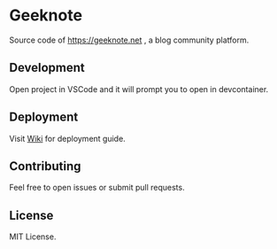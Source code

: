 # Geeknote

Source code of https://geeknote.net , a blog community platform.

## Development

Open project in VSCode and it will prompt you to open in devcontainer.

## Deployment

Visit [Wiki](https://github.com/chloerei/geeknote/wiki) for deployment guide.

## Contributing

Feel free to open issues or submit pull requests.

## License

MIT License.
